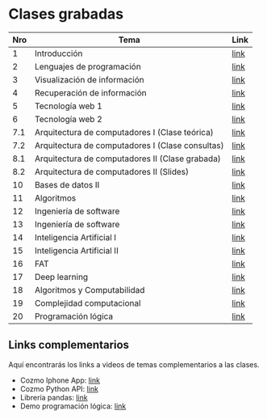 # Clases grabadas

| Nro | Tema | Link |
| ------------- | ------------- | ------------- |
| 1 | Introducción | [link](https://drive.google.com/file/d/1AUYGBf8pI2Aa-6iegqEWTvNUMoJ-FnDx/view) |
| 2 | Lenguajes de programación | [link](https://drive.google.com/file/d/13fI5MxdFKZbuETgciqPSi6Lk9nKK0mgh/view) |
| 3 | Visualización de información | [link](https://drive.google.com/file/d/1YpxFnzsPkbLflXN8QuK39hkQljco_0GI/view) |
| 4 | Recuperación de información | [link](https://drive.google.com/file/d/153UtsHNuLwNwYUWX7xK0HTNxelNRpjAS/view) |
| 5 | Tecnología web 1 | [link](https://drive.google.com/file/d/19t3M5FaMk76qE5c6s2JhvfL5MUzJrJ3y/view) |
| 6 | Tecnología web 2 | [link](https://drive.google.com/file/d/13VYykoM5Eow-g1minRoQ8r4_tGVSXQaH/view) |
| 7.1 | Arquitectura de computadores I (Clase teórica) | [link](https://www.youtube.com/watch?v=nkrGCRknoL8) |
| 7.2 | Arquitectura de computadores I (Clase consultas) | [link](https://drive.google.com/file/d/1SxmVe_y4IrJwmWRvE_xlf-y0JvZJTHeB/view?usp=sharing) |
| 8.1 | Arquitectura de computadores II (Clase grabada) | [link](https://drive.google.com/file/d/1Cu8Y9Zm1UK5VGAzqoeV-sOsuNE9twYzZ/view?usp=sharing) |
| 8.2 | Arquitectura de computadores II (Slides) | [link](http://iic2333.ing.puc.cl/slides/exploratoriohttps://drive.google.com/file/d/1BWhEbvQp_tz3iB5yQhR9OPC85A_NKUiw/view?usp=sharing) |
| 10 | Bases de datos II | [link](https://drive.google.com/file/d/1o6blXnRPxWCrS-XZoGQzwG0tq9b_HqIe/view?usp=sharing)  |
| 11 | Algoritmos | [link](https://drive.google.com/file/d/14mXbZEShe8Q4LsloY_Fva-ki-NRrAvjq/view?usp=sharing) |
| 12 | Ingeniería de software | [link](https://drive.google.com/file/d/1VKiSlVYk_rax67D6_2xt9bMi3MNdFmay/view?usp=sharing) |
| 13 | Ingeniería de software | [link](https://drive.google.com/file/d/1R30X79GemasK1ANVsT3hNHo-r1R3HMRb/view?usp=sharing) |
| 14 | Inteligencia Artificial I | [link](https://drive.google.com/file/d/1EN533oPxbUJygT_q29x84iid4cgL_Tpd/view?usp=sharing) |
| 15 | Inteligencia Artificial II | [link](https://drive.google.com/file/d/1tL7hPAFe73R0SUPDwzWvOlo1RmV2TuD8/view?usp=sharing) |
| 16 | FAT | [link](https://drive.google.com/file/d/1NgiqCRYeu4HBMx5bvjzDutfkXksWyb4z/view?usp=sharing)|
| 17 | Deep learning | [link](https://drive.google.com/file/d/1MpULyzqWNi4p1tX5wiMw6u1A8cKsJL2D/view?usp=sharing) |
| 18 | Algoritmos y Computabilidad | [link](https://drive.google.com/file/d/1G6idFMWXCSUqO1rwgL2CCnFSyJzyJLHO/view?usp=sharing) |
| 19 | Complejidad computacional | [link](https://drive.google.com/file/d/1vp0nsVHGLErdyUgVTVV-IHLDtkM5mW4T/view?usp=sharing) |
| 20 | Programación lógica | [link](https://drive.google.com/file/d/1AvSAEitL8JsmvEeO6o1XqSrAIM7y0lVI/view?usp=sharing) |

## Links complementarios
Aquí encontrarás los links a videos de temas complementarios a las clases.

- Cozmo Iphone App: [link](https://www.youtube.com/watch?v=kt-KYA7YAqg&feature=youtu.be)
- Cozmo Python API: [link](https://www.youtube.com/watch?v=AlKf4WIgK9s)
- Librería pandas: [link](https://drive.google.com/file/d/1iwynpbZfy2UF491bj8uMbnQ5E22rZ64v/view?usp=sharing)
- Demo programación lógica: [link](https://swish.swi-prolog.org/p/DemoJorgeBaier.pl)
